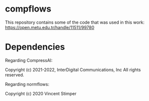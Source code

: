 # compflows
This repository contains some of the code that was used in this work: 
https://open.metu.edu.tr/handle/11511/99780

# Dependencies

Regarding CompressAI:

Copyright (c) 2021-2022, InterDigital Communications, Inc
 All rights reserved.

Regarding normflows:

Copyright (c) 2020 Vincent Stimper
